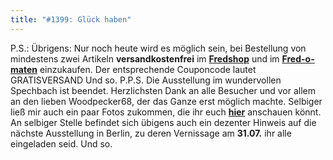 ```yaml
---
title: "#1399: Glück haben"
---
```


P.S.:
Übrigens: Nur noch heute wird es möglich sein, bei Bestellung von mindestens zwei Artikeln <strong>versandkostenfrei</strong> im <a href="http://fredshop.spreadshirt.net/de/DE/Shop"><strong>Fredshop</strong></a> und im <a href="http://fred-o-mat.spreadshirt.net/-/-/Shop/"><strong>Fred-o-maten</strong></a> einzukaufen. 
Der entsprechende Couponcode lautet
GRATISVERSAND
Und so.
P.P.S.
Die Ausstellung im wundervollen Spechbach ist beendet. Herzlichsten Dank an alle Besucher und vor allem an den lieben Woodpecker68, der das Ganze erst möglich machte. Selbiger ließ mir auch ein paar Fotos zukommen, die ihr euch <a href="http://www.fonflatter.de/ausstellung"><strong>hier</strong></a> anschauen könnt.
An selbiger Stelle befindet sich übigens auch ein dezenter Hinweis auf die nächste Ausstellung in Berlin, zu deren Vernissage am <strong>31.07.</strong> ihr alle eingeladen seid.
Und so.

